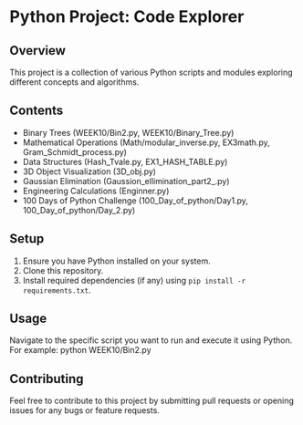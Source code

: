 # Python Project: Code Explorer

## Overview
This project is a collection of various Python scripts and modules exploring different concepts and algorithms.

## Contents
- Binary Trees (WEEK10/Bin2.py, WEEK10/Binary_Tree.py)
- Mathematical Operations (Math/modular_inverse.py, EX3math.py, Gram_Schmidt_process.py)
- Data Structures (Hash_Tvale.py, EX1_HASH_TABLE.py)
- 3D Object Visualization (3D_obj.py)
- Gaussian Elimination (Gaussion_ellimination_part2_.py)
- Engineering Calculations (Enginner.py)
- 100 Days of Python Challenge (100_Day_of_python/Day1.py, 100_Day_of_python/Day_2.py)

## Setup
1. Ensure you have Python installed on your system.
2. Clone this repository.
3. Install required dependencies (if any) using `pip install -r requirements.txt`.

## Usage
Navigate to the specific script you want to run and execute it using Python. For example:
python WEEK10/Bin2.py


## Contributing
Feel free to contribute to this project by submitting pull requests or opening issues for any bugs or feature requests.

